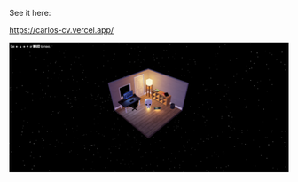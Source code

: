 See it here:

https://carlos-cv.vercel.app/

![CV Capture](https://raw.githubusercontent.com/karurosux/carlos-3d-cv/master/cv-capture.png)
